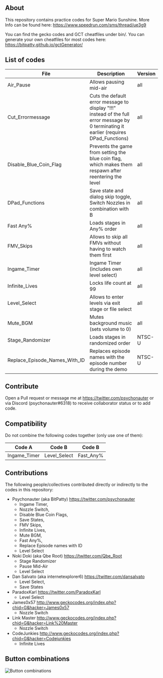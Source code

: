 ## About

This repository contains practice codes for Super Mario Sunshine. More Info can be found here: https://www.speedrun.com/sms/thread/ue3g9

You can find the gecko codes and GCT cheatfiles under bin/. You can generate your own cheatfiles for most codes here: https://bitpatty.github.io/gctGenerator/


## List of codes 

| File                   | Description                                                                                                   | Version |
|------------------------|---------------------------------------------------------------------------------------------------------------|---------|
| Air_Pause       	     | Allows pausing mid-air                                           						                     | all     |
| Cut_Errormessage       | Cuts the default error message to display "!!!" instead of the full error message by 0 terminating it earlier (requires DPad_Functions) | all     |
| Disable_Blue_Coin_Flag | Prevents the game from setting the blue coin flag, which makes them respawn after reentering the level        | all     |
| DPad_Functions         | Save state and dialog skip toggle, Switch Nozzles in combination with B                                       | all     |
| Fast Any%              | Loads stages in Any% order                                                                    				 | all     |
| FMV_Skips              | Allows to skip all FMVs without having to watch them first                                                    | all     |
| Ingame_Timer       	 | Ingame Timer (includes own level select)                                               						 | all     |
| Infinite_Lives         | Locks life count at 99                                                                                        | all     |
| Level_Select           | Allows to enter levels via exit stage or file select                                                          | all     |
| Mute_BGM               | Mutes background music (sets volume to 0)                                                                     | all 	   |
| Stage_Randomizer       | Loads stages in randomized order                                                                              | NTSC-U  |
| Replace_Episode_Names_With_ID    | Replaces episode names with the episode number during the demo                                      | NTSC-U  |


## Contribute 

Open a Pull request or message me at https://twitter.com/psychonauter or via Discord (psychonauter#6318) to receive collaborator status or to add code. 

## Compatibility

Do not combine the following codes together (only use one of them):

| Code A                | Code B                | Code B                |
|-----------------------|-----------------------|-----------------------|
| Ingame_Timer          | Level_Select          | Fast_Any%             |

## Contributions

The following people/collectives contributed directly or indirectly to the codes in this repository:

* Psychonauter (aka BitPatty) https://twitter.com/psychonauter
    * Ingame Timer, 
    * Nozzle Switch, 
    * Disable Blue Coin Flags, 
    * Save States, 
    * FMV Skips, 
    * Infinite Lives, 
    * Mute BGM,
    * Fast Any%,
    * Replace Episode names with ID
    * Level Select
* Noki Doki (aka Qbe Root) https://twitter.com/Qbe_Root
    * Stage Randomizer
    * Pause Mid-Air
    * Level Select
* Dan Salvato (aka internetexplorer6) https://twitter.com/dansalvato
    * Level Select, 
    * Save States 
* ParadoxKarl https://twitter.com/ParadoxKarl
    * Level Select
* James0x57 http://www.geckocodes.org/index.php?chid=G&hacker=James0x57
    * Nozzle Switch 
* Link Master http://www.geckocodes.org/index.php?chid=G&hacker=Link%20Master
    * Nozzle Switch 
* CodeJunkies http://www.geckocodes.org/index.php?chid=G&hacker=Codejunkies
    * Infinite Lives 
	
	
## Button combinations 

![Button combinations](http://i.imgur.com/E4Qva3w.png)
